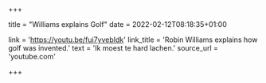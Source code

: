 +++

title = "Williams explains Golf"
date = 2022-02-12T08:18:35+01:00 

link = 'https://youtu.be/fui7yvebIdk'
link_title = 'Robin Williams explains how golf was invented.'
text = 'Ik moest te hard lachen.'
source_url = 'youtube.com'

+++
